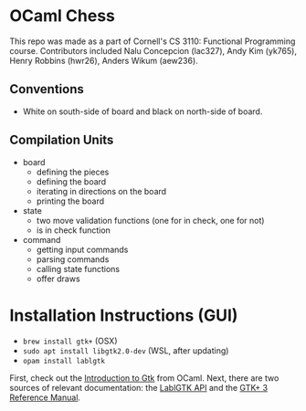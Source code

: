 # OCaml Chess

This repo was made as a part of Cornell's CS 3110: Functional Programming
course. Contributors included Nalu Concepcion (lac327), Andy Kim (yk765), Henry
Robbins (hwr26), Anders Wikum (aew236).

## Conventions
- White on south-side of board and black on north-side of board.

## Compilation Units
- board
    - defining the pieces
    - defining the board
    - iterating in directions on the board
    - printing the board
- state
    - two move validation functions (one for in check, one for not)
    - is in check function
- command
    - getting input commands
    - parsing commands
    - calling state functions
    - offer draws

# Installation Instructions (GUI)

- `brew install gtk+` (OSX)
- `sudo apt install libgtk2.0-dev` (WSL, after updating)
- `opam install lablgtk`

First, check out the [Introduction to Gtk](https://ocaml.org/learn/tutorials/introduction_to_gtk.html) from OCaml. Next, there are two sources of relevant documentation: the [LablGTK API](https://garrigue.github.io/lablgtk/refdoc/index.html) and the [GTK+ 3 Reference Manual](https://developer.gnome.org/gtk3/).

